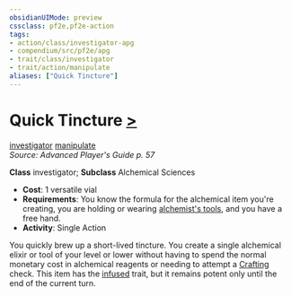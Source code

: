 ```yaml
---
obsidianUIMode: preview
cssclass: pf2e,pf2e-action
tags:
- action/class/investigator-apg
- compendium/src/pf2e/apg
- trait/class/investigator
- trait/action/manipulate
aliases: ["Quick Tincture"]
---
```

# Quick Tincture [>](chapter-9-playing-the-game.md#Actions "Single Action")
[investigator](rules/traits/investigator-apg.md)  [manipulate](manipulate.md)  
*Source: Advanced Player's Guide p. 57*  

**Class** investigator; **Subclass** Alchemical Sciences
- **Cost**: 1 versatile vial
- **Requirements**: You know the formula for the alchemical item you're creating, you are holding or wearing [alchemist's tools](../../compendium/equipment/items/alchemists-tools.md), and you have a free hand.
- **Activity**: Single Action

You quickly brew up a short-lived tincture. You create a single alchemical elixir or tool of your level or lower without having to spend the normal monetary cost in alchemical reagents or needing to attempt a [Crafting](../../compendium/skills.md#Crafting) check. This item has the [infused](infused.md) trait, but it remains potent only until the end of the current turn.